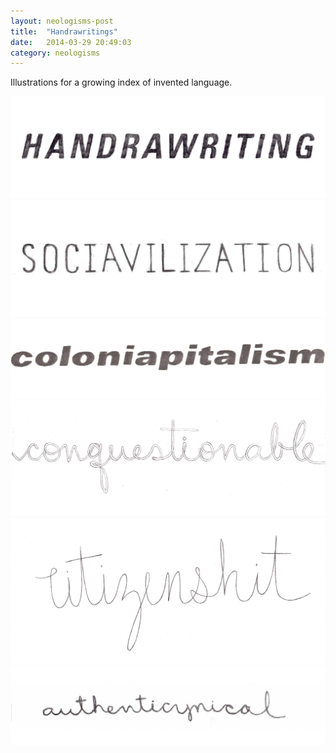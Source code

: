 ```yaml
---
layout: neologisms-post
title:  "Handrawritings"
date:   2014-03-29 20:49:03
category: neologisms
---
```

<div class="page-content inset">
<div class="row">
	<div class="row">
            <div class="col-md-9">
                <p class="lead">Illustrations for a growing index of invented language.</p>
            </div>
        </div>
    <div class="col-md-12">
		<img class="img-responsive-pad" src="/imgs/handrawritings3.jpg"></div>
	<div class="col-md-12">
		<img class="img-responsive-pad" src="/imgs/handrawritings2.jpg"></div>
	<div class="col-md-12">
		<img class="img-responsive-pad" src="/imgs/handrawritings1.jpg"></div>
	<div class="col-md-12">
		<img class="img-responsive-pad" src="/imgs/handrawritings4.jpg"></div>	
	<div class="col-md-12">
		<img class="img-responsive-pad" src="/imgs/handrawritings5.jpg"></div>	
	<div class="col-md-12">
		<img class="img-responsive-pad" src="/imgs/handrawritings6.jpg"></div>		

</div>
</div>
